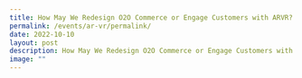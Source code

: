```yaml
---
title: How May We Redesign O2O Commerce or Engage Customers with ARVR?
permalink: /events/ar-vr/permalink/
date: 2022-10-10
layout: post
description: How May We Redesign O2O Commerce or Engage Customers with ARVR?
image: ""
---
```

